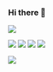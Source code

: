 ### Hi there 👋

<!--
<h1>Hi there, I'm Maxim
<img src="https://github.com/blackcater/blackcater/raw/main/images/Hi.gif" height="32"/></h1>
-->
![](https://github-profile-summary-cards.vercel.app/api/cards/profile-details?username=MaximKrasikov&theme=solarized_dark)

![](https://github-profile-summary-cards.vercel.app/api/cards/most-commit-language?username=MaximKrasikov&theme=solarized_dark)
![](https://github-profile-summary-cards.vercel.app/api/cards/repos-per-language?username=MaximKrasikov&theme=solarized_dark)
![](https://github-profile-summary-cards.vercel.app/api/cards/stats?username=MaximKrasikov&theme=solarized_dark)
![](https://github-profile-summary-cards.vercel.app/api/cards/productive-time?username=MaximKrasikov&theme=solarized_dark)

![](https://komarev.com/ghpvc/?username=MaximKrasikov)
<!--
**MaximKrasikov/MaximKrasikov** is a ✨ _special_ ✨ repository because its `README.md` (this file) appears on your GitHub profile.

Here are some ideas to get you started:

- 🔭 I’m currently working on ...
- 🌱 I’m currently learning ...
- 👯 I’m looking to collaborate on ...
- 🤔 I’m looking for help with ...
- 💬 Ask me about ...
- 📫 How to reach me: ...
- 😄 Pronouns: ...
- ⚡ Fun fact: ...
-->
